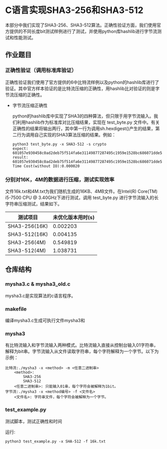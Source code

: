 # C语言实现SHA3-256和SHA3-512

本部分中我们实现了SHA3-256、SHA3-512算法。正确性验证方面，我们使用官方提供的不同长度bit测试样例进行了测试，并使用python库hashlib进行字节流测试和性能测试。

## 作业题目

### 正确性验证（调用标准库验证）

正确性验证我们使用了官方提供的6中比特流样例以及python的hashlib库进行了验证。其中官方样本验证的是比特流压缩的正确性，用hashlib比对验证的则是字节流压缩的正确性。


- 字节流压缩正确性
  
  python的hashlib库中实现了SHA3的四种算法，但只限于用字节流输入。我们利用hashlib作为标准库对比压缩结果，实现在 test_byte.py 文件中。有关正确性的结果将输出两行，其中第一行为调用sh.hexdigest()产生的结果，第二行为调用自己实现的SHA3算法压缩的结果。例如：

    ```
    python3 test_byte.py -x SHA3-512 -s crypto
    expect: 601057e930458c0ad2deb75f514fa6e31149877287495c1959e1528bc686071dde5e99ec31a24452b2731409bc3f7521a4d5da00b116e21f5c88ef53765a8ee5
    result: 601057e930458c0ad2deb75f514fa6e31149877287495c1959e1528bc686071dde5e99ec31a24452b2731409bc3f7521a4d5da00b116e21f5c88ef53765a8ee5
    Time Cost(without IO):0.000020
    ```


### 分别对16K，4M的数据进行压缩，测试实现效率

文件16k.txt和4M.txt为我们随机生成的16KB、4MB文件。在Intel(R) Core(TM) i5-7500 CPU @ 3.40GHz下进行测试，调用 test_byte.py 进行字节流输入的长字符串压缩测试，结果如下。


| 测试项目     | 未优化版本用时(s) |
| ----------- | ----------- |
| SHA3-256(16K)    | 0.002203 | 
| SHA3-512(16K)    | 0.004135 | 
| SHA3-256(4M)    | 0.549819 | 
| SHA3-512(4M)    | 1.038731 | 



## 仓库结构

### mysha3.c & mysha3_old.c

mysha3.c是实现算法的c语言程序。

### makefile

编译mysha3.c生成可执行文件mysha3和

### mysha3 

有比特流输入和字节流输入两种模式。比特流输入直接从控制台输入01字符串，解释为bit串。字节流输入从文件读取字符串，每个字符解释为一个字节。以下为示例：

    比特流:./mysha3 -x <method> -m <任意二进制串>
        <method>: 
            SHA3-256 
            SHA3-512
        <任意二进制串>: 只能输入01串，每个字符会被解释为1bit。
    字节流:./mysha3 -x <method编号> -f <文件名>
        <文件名>: 字符串文件，每个字符会被解释为一个字节。

### test_example.py

测试脚本，测试正确性和时间

运行: 
    
    python3 test_example.py -x SHA-512 -f 16k.txt

